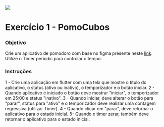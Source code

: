 ![](https://i.imgur.com/xG74tOh.png)

# Exercício 1 - PomoCubos

### Objetivo

Crie um aplicativo de pomodoro com base no figma presente neste [link](https://www.figma.com/file/1LHhcvvnvtpsCYMR2f0uom/PomoCubos?node-id=0%3A1&t=TlTaPGh61TmsDXr0-1). Utilize o Timer periodic para controlar o tempo.

### Instruções

1 - Crie uma aplicação em flutter com uma tela que mostre o título do aplicativo, o status (ativo ou inativo), o temporizador e o botão iniciar.
2 - Quando aplicativo é iniciado o botão deve mostrar "iniciar", o temporizador em 25:00 e status "inativo".
3 - Quando iniciar, deve alterar o botão para "parar", status para "ativo" e o temporizador deve realizar uma contagem regressiva (utilizar Timer).
4 - Quando clicar em "parar", deve retornar o aplicativo para o estado inicial.
5- Quando o timer zerar, também deve retornar o aplicativo para o estado inicial.
